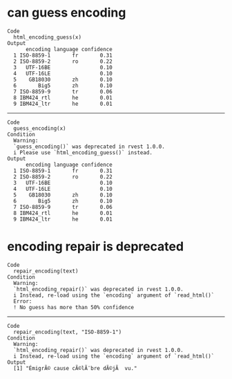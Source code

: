 # can guess encoding

    Code
      html_encoding_guess(x)
    Output
          encoding language confidence
      1 ISO-8859-1       fr       0.31
      2 ISO-8859-2       ro       0.22
      3   UTF-16BE                0.10
      4   UTF-16LE                0.10
      5    GB18030       zh       0.10
      6       Big5       zh       0.10
      7 ISO-8859-9       tr       0.06
      8 IBM424_rtl       he       0.01
      9 IBM424_ltr       he       0.01

---

    Code
      guess_encoding(x)
    Condition
      Warning:
      `guess_encoding()` was deprecated in rvest 1.0.0.
      i Please use `html_encoding_guess()` instead.
    Output
          encoding language confidence
      1 ISO-8859-1       fr       0.31
      2 ISO-8859-2       ro       0.22
      3   UTF-16BE                0.10
      4   UTF-16LE                0.10
      5    GB18030       zh       0.10
      6       Big5       zh       0.10
      7 ISO-8859-9       tr       0.06
      8 IBM424_rtl       he       0.01
      9 IBM424_ltr       he       0.01

# encoding repair is deprecated

    Code
      repair_encoding(text)
    Condition
      Warning:
      `html_encoding_repair()` was deprecated in rvest 1.0.0.
      i Instead, re-load using the `encoding` argument of `read_html()`
      Error:
      ! No guess has more than 50% confidence

---

    Code
      repair_encoding(text, "ISO-8859-1")
    Condition
      Warning:
      `html_encoding_repair()` was deprecated in rvest 1.0.0.
      i Instead, re-load using the `encoding` argument of `read_html()`
    Output
      [1] "ÉmigrÃ© cause cÃ©lÃ¨bre dÃ©jÃ  vu."

